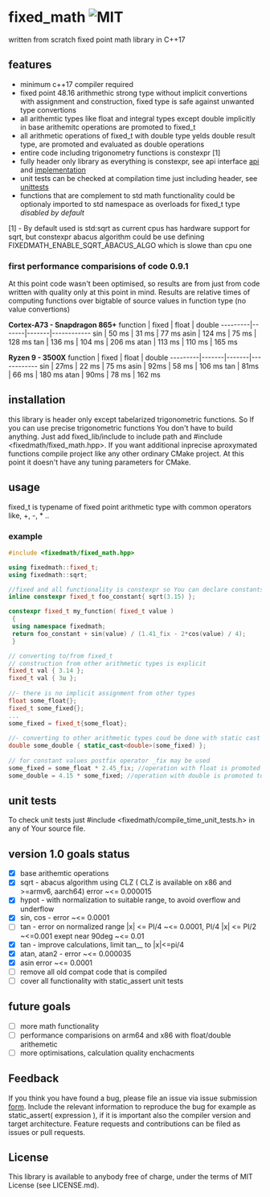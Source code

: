 # fixed_math ![MIT](https://img.shields.io/badge/license-MIT-blue.svg)

written from scratch fixed point math library in C++17

## features

* minimum c++17 compiler required
* fixed point 48.16 arithmethic strong type without implicit convertions with assignment and construction, fixed type is safe against unwanted type convertions
* all arithemtic types like float and integral types except double implicitly in base arithemitc operations are promoted to fixed_t
* all arithmetic operations of fixed_t with double type yelds double result type, are promoted and evaluated as double operations
* entire code including trigonometry functions is constexpr \[1\]
* fully header only library as everything is constexpr, see api interface [api](https://github.com/arturbac/fixed_math/blob/master/fixed_lib/include/fixedmath/fixed_math.hpp) and [implementation](https://github.com/arturbac/fixed_math/blob/master/fixed_lib/include/fixedmath/math.h)
* unit tests can be checked at compilation time just including header, see [unittests](https://github.com/arturbac/fixed_math/blob/master/fixed_lib/include/fixedmath/compile_time_unit_tests.h)
* functions that are complement to std math functionality could be optionaly imported to std namespace as overloads for fixed_t type *disabled by default*


\[1\] - By default used is std:sqrt as current cpus has hardware support for sqrt, but constexpr abacus algorithm could be use defining FIXEDMATH_ENABLE_SQRT_ABACUS_ALGO which is slowe than cpu one

### first performance comparisions of code 0.9.1
At this point code wasn't been optimised, so results are from just from code written with quality only at this point in mind. Results are relative times of computing functions over bigtable of source values in function type (no value convertions)

**Cortex-A73 - Snapdragon 865+**
function | fixed | float | double
---------|-------|-------|------------
sin | 50 ms | 31 ms | 77 ms
asin | 124 ms | 75 ms | 128 ms 
tan | 136 ms | 104 ms | 206 ms 
atan | 113 ms | 110 ms | 165 ms

**Ryzen 9 - 3500X**
function | fixed | float | double
---------|-------|-------|------------
sin | 27ms | 22 ms | 75 ms
asin | 92ms | 58 ms | 106 ms
tan | 81ms | 66 ms | 180 ms
atan | 90ms | 78 ms | 162 ms

## installation

this library is header only except tabelarized trigonometric functions. So If you can use precise trigonometric functions You don't have to build anything.
Just add fixed_lib/include to include path and #include <fixedmath/fixed_math.hpp>. If you want additional inprecise aproxymated functions compile project like any other ordinary CMake project. At this point it doesn't have any tuning parameters for CMake.

## usage
fixed_t is typename of fixed point arithmetic type with common operators like, +, -, * ..

### example

```C++
#include <fixedmath/fixed_math.hpp>

using fixedmath::fixed_t;
using fixedmath::sqrt;

//fixed and all functionality is constexpr so You can declare constants
inline constexpr fixed_t foo_constant{ sqrt(3.15) };

constexpr fixed_t my_function( fixed_t value )
 {
 using namespace fixedmath;
 return foo_constant + sin(value) / (1.41_fix - 2*cos(value) / 4);
 }

// converting to/from fixed_t
// construction from other arithmetic types is explicit
fixed_t val { 3.14 };
fixed_t val { 3u };
 
//- there is no implicit assignment from other types
float some_float{};
fixed_t some_fixed{};
...
some_fixed = fixed_t{some_float};
 
//- converting to other arithmetic types coud be done with static cast and is explicit
double some_double { static_cast<double>(some_fixed) };
 
// for constant values postfix operator _fix may be used
some_fixed = some_float * 2.45_fix; //operation with float is promoted to fixed_t
some_double = 4.15 * some_fixed; //operation with double is promoted to double

```
## unit tests

To check unit tests just #include <fixedmath/compile_time_unit_tests.h> in any of Your source file.

## version 1.0 goals status

- [x] base arithemtic operations 
- [x] sqrt - abacus algorithm using CLZ ( CLZ is available on x86 and >=armv6, aarch64)  error ~<= 0.000015
- [x] hypot - with normalization to suitable range, to avoid overflow and underflow
- [x] sin, cos - error ~<= 0.0001
- [    ] tan - error on normalized range |x| <= PI/4 ~<= 0.0001, PI/4 |x| <= PI/2 ~<=0.001 exept near 90deg ~<= 0.01
- [x] tan - improve calculations, limit tan__ to |x|<=pi/4
- [x] atan, atan2 - error  ~<= 0.000035
- [x] asin error  ~<= 0.0001
- [    ] remove all old compat code that is compiled
- [    ] cover all functionality with static_assert unit tests

## future goals

- [    ] more math functionality
- [    ] performance comparisions on arm64 and x86 with float/double arithemetic
- [    ] more optimisations, calculation quality enchacments

## Feedback

If you think you have found a bug, please file an issue via issue submission [form](https://github.com/arturbac/fixed_math/issues). Include the relevant information to reproduce the bug for example as static_assert( expression ), if it is important also the compiler version and target architecture. Feature requests and contributions can be filed as issues or pull requests.

## License

This library is available to anybody free of charge, under the terms of MIT License (see LICENSE.md).
